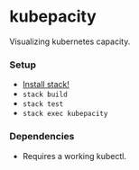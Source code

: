 # kubepacity

Visualizing kubernetes capacity.

### Setup

- [Install stack!](https://docs.haskellstack.org/en/stable/README/)
- `stack build`
- `stack test`
- `stack exec kubepacity`

### Dependencies

- Requires a working kubectl.
